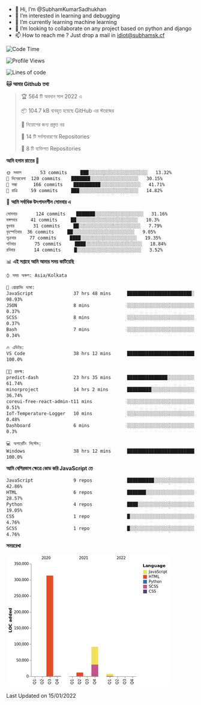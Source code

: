 - 👋 Hi, I’m @SubhamKumarSadhukhan
- 👀 I’m interested in learning and debugging
- 🌱 I’m currently learning machine learning
- 💞️ I’m looking to collaborate on any project based on python and django
- 📫 How to reach me ?
      Just drop a mail in idiot@subhamsk.cf

<!---
SubhamKumarSadhukhan/SubhamKumarSadhukhan is a ✨ special ✨ repository because its `README.md` (this file) appears on your GitHub profile.
You can click the Preview link to take a look at your changes.
--->


<!--START_SECTION:waka-->
![Code Time](http://img.shields.io/badge/Code%20Time-84%20hrs%2027%20mins-blue)

![Profile Views](http://img.shields.io/badge/%E0%A6%AA%E0%A7%8D%E0%A6%B0%E0%A7%8B%E0%A6%AB%E0%A6%BE%E0%A6%87%E0%A6%B2%20%E0%A6%A6%E0%A6%B0%E0%A7%8D%E0%A6%B6%E0%A6%A8-76-blue)

![Lines of code](https://img.shields.io/badge/%E0%A6%B9%E0%A7%8D%E0%A6%AF%E0%A6%BE%E0%A6%B2%E0%A7%8B%20%E0%A6%93%E0%A6%AF%E0%A6%BC%E0%A6%BE%E0%A6%B0%E0%A7%8D%E0%A6%B2%E0%A7%8D%E0%A6%A1%20%E0%A6%A5%E0%A7%87%E0%A6%95%E0%A7%87%20%E0%A6%86%E0%A6%AE%E0%A6%BF%20%E0%A6%B2%E0%A6%BF%E0%A6%96%E0%A7%87%E0%A6%9B%E0%A6%BF-426%20Thousand%20%E0%A6%95%E0%A7%8B%E0%A6%A1%E0%A7%87%E0%A6%B0%20%E0%A6%B2%E0%A6%BE%E0%A6%87%E0%A6%A8-blue)

**🐱 আমার Github তথ্য** 

> 🏆 564 টি অবদান সাল 2022 এ
 > 
> 📦 104.7 kB ব্যবহৃত হয়েছে GitHub এর স্টরেজের 
 > 
> 🚫 নিয়োগের জন্য প্রস্তুত নয়
 > 
> 📜 14 টি সর্বসাধারণের Repositories 
 > 
> 🔑 8 টি ব্যক্তিগত Repositories  
 > 
**আমি হলাম রাতের 🦉** 

```text
🌞 সকাল       53 commits     ███░░░░░░░░░░░░░░░░░░░░░░   13.32% 
🌆 দিনেরবেলা  120 commits    ███████░░░░░░░░░░░░░░░░░░   30.15% 
🌃 সন্ধা      166 commits    ██████████░░░░░░░░░░░░░░░   41.71% 
🌙 রাত্রি     59 commits     ███░░░░░░░░░░░░░░░░░░░░░░   14.82%

```
📅 **আমি সর্বাধিক উৎপাদনশীল সোমবার এ** 

```text
সোমবার       124 commits    ███████░░░░░░░░░░░░░░░░░░   31.16% 
মঙ্গলবার     41 commits     ██░░░░░░░░░░░░░░░░░░░░░░░   10.3% 
বুধবার       31 commits     ██░░░░░░░░░░░░░░░░░░░░░░░   7.79% 
বৃহস্পতিবার  36 commits     ██░░░░░░░░░░░░░░░░░░░░░░░   9.05% 
শুক্রবার     77 commits     ████░░░░░░░░░░░░░░░░░░░░░   19.35% 
শনিবার       75 commits     ████░░░░░░░░░░░░░░░░░░░░░   18.84% 
রবিবার       14 commits     █░░░░░░░░░░░░░░░░░░░░░░░░   3.52%

```


📊 **এই সপ্তাহে আমি আমার সময় কাটিয়েছি** 

```text
⌚︎ সময় অঞ্চল: Asia/Kolkata

💬 প্রোগ্রামিং ভাষা: 
JavaScript               37 hrs 48 mins      ████████████████████████░   98.93% 
JSON                     8 mins              ░░░░░░░░░░░░░░░░░░░░░░░░░   0.37% 
SCSS                     8 mins              ░░░░░░░░░░░░░░░░░░░░░░░░░   0.37% 
Bash                     7 mins              ░░░░░░░░░░░░░░░░░░░░░░░░░   0.34%

🔥 এডিটর: 
VS Code                  38 hrs 12 mins      █████████████████████████   100.0%

🐱‍💻 প্রকল্ম: 
predict-dash             23 hrs 35 mins      ███████████████░░░░░░░░░░   61.74% 
minorproject             14 hrs 2 mins       █████████░░░░░░░░░░░░░░░░   36.74% 
coreui-free-react-admin-t11 mins             ░░░░░░░░░░░░░░░░░░░░░░░░░   0.51% 
IoT-Temperature-Logger   10 mins             ░░░░░░░░░░░░░░░░░░░░░░░░░   0.48% 
Dashboard                6 mins              ░░░░░░░░░░░░░░░░░░░░░░░░░   0.3%

💻 অপারেটিং সিস্টেম: 
Windows                  38 hrs 12 mins      █████████████████████████   100.0%

```

**আমি বেশিরভাগ ক্ষেত্রে কোড করি JavaScript তে** 

```text
JavaScript               9 repos             ██████████░░░░░░░░░░░░░░░   42.86% 
HTML                     6 repos             ███████░░░░░░░░░░░░░░░░░░   28.57% 
Python                   4 repos             ████░░░░░░░░░░░░░░░░░░░░░   19.05% 
CSS                      1 repo              █░░░░░░░░░░░░░░░░░░░░░░░░   4.76% 
SCSS                     1 repo              █░░░░░░░░░░░░░░░░░░░░░░░░   4.76%

```


**সময়রেখা**

![Chart not found](https://raw.githubusercontent.com/SubhamKumarSadhukhan/SubhamKumarSadhukhan/main/charts/bar_graph.png) 


 Last Updated on 15/01/2022
<!--END_SECTION:waka-->
